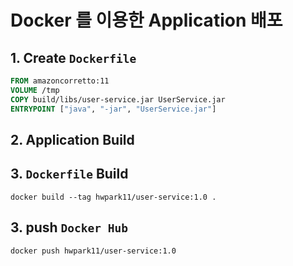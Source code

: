# Docker 를 이용한 Application 배포



## 1. Create `Dockerfile`

```dockerfile
FROM amazoncorretto:11
VOLUME /tmp
COPY build/libs/user-service.jar UserService.jar
ENTRYPOINT ["java", "-jar", "UserService.jar"]
```



## 2. Application Build



## 3. `Dockerfile` Build

```shell
docker build --tag hwpark11/user-service:1.0 .
```



## 3. push `Docker Hub`

```shell
docker push hwpark11/user-service:1.0
```

